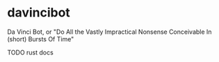 # davincibot
Da Vinci Bot, or "Do All the Vastly Impractical Nonsense Conceivable In (short) Bursts Of Time"

TODO rust docs
